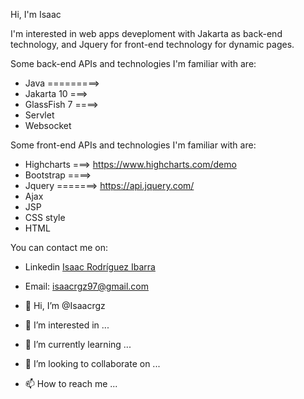 Hi, I'm Isaac

I'm interested in web apps deveploment with Jakarta as back-end technology, and Jquery for front-end technology for dynamic pages.

Some back-end APIs and technologies I'm familiar with are:
- Java =========>
- Jakarta 10 ===>
- GlassFish 7 ====>
- Servlet
- Websocket

Some front-end APIs and technologies I'm familiar with are:
- Highcharts ===> https://www.highcharts.com/demo
- Bootstrap ====> 
- Jquery =======> https://api.jquery.com/
- Ajax 
- JSP
- CSS style
- HTML

You can contact me on: 
- Linkedin <a href="https://www.linkedin.com/in/isaac-rodr%C3%ADguez-ibarra-8364b9212/">Isaac Rodríguez Ibarra</a>
- Email: isaacrgz97@gmail.com

- 👋 Hi, I’m @Isaacrgz
- 👀 I’m interested in ...
- 🌱 I’m currently learning ...
- 💞️ I’m looking to collaborate on ...
- 📫 How to reach me ...

<!---
Isaacrgz/Isaacrgz is a ✨ special ✨ repository because its `README.md` (this file) appears on your GitHub profile.
You can click the Preview link to take a look at your changes.
--->
